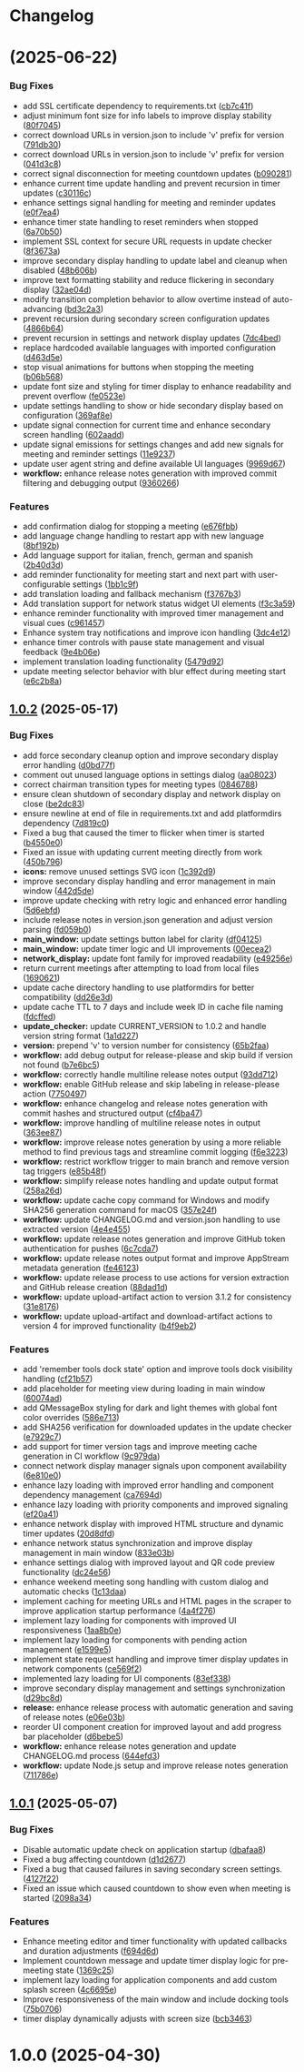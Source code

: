 # Changelog

# [](https://github.com/berba-q/meeting_timer/compare/v1.0.4...v) (2025-06-22)


### Bug Fixes

* add SSL certificate dependency to requirements.txt ([cb7c41f](https://github.com/berba-q/meeting_timer/commit/cb7c41fc9403a25315759e5a105302194bb8a39e))
* adjust minimum font size for info labels to improve display stability ([80f7045](https://github.com/berba-q/meeting_timer/commit/80f7045d9cb821d3b6f3994a6336470a19375f44))
* correct download URLs in version.json to include 'v' prefix for version ([791db30](https://github.com/berba-q/meeting_timer/commit/791db3014e1dd5df74e7d15aebd87b4983c3668e))
* correct download URLs in version.json to include 'v' prefix for version ([041d3c8](https://github.com/berba-q/meeting_timer/commit/041d3c8964cb23744c869f7f0cf171268d782d92))
* correct signal disconnection for meeting countdown updates ([b090281](https://github.com/berba-q/meeting_timer/commit/b09028145adec2cf78a9ae0a3c242652752b8b6f))
* enhance current time update handling and prevent recursion in timer updates ([c30116c](https://github.com/berba-q/meeting_timer/commit/c30116c13f1ca593ed48fb014ea00152203ace3f))
* enhance settings signal handling for meeting and reminder updates ([e0f7ea4](https://github.com/berba-q/meeting_timer/commit/e0f7ea4aa0a604608c5e3d0bd439aa5c55ce26c5))
* enhance timer state handling to reset reminders when stopped ([6a70b50](https://github.com/berba-q/meeting_timer/commit/6a70b5050a4a9921cf0fa033fa9fa8d50556ab58))
* implement SSL context for secure URL requests in update checker ([8f3673a](https://github.com/berba-q/meeting_timer/commit/8f3673abc629b36f2e3c1bd53e0afaa36c57a547))
* improve secondary display handling to update label and cleanup when disabled ([48b606b](https://github.com/berba-q/meeting_timer/commit/48b606b9fb9f072416bc62d04010d074f4e84a09))
* improve text formatting stability and reduce flickering in secondary display ([32ae04d](https://github.com/berba-q/meeting_timer/commit/32ae04dce5ee191a44eaa59999890b7fde684150))
* modify transition completion behavior to allow overtime instead of auto-advancing ([bd3c2a3](https://github.com/berba-q/meeting_timer/commit/bd3c2a362b3899207396b9f63019e317ac6a3eef))
* prevent recursion during secondary screen configuration updates ([4866b64](https://github.com/berba-q/meeting_timer/commit/4866b64bc179810589d116ce7197daa6c9a3df18))
* prevent recursion in settings and network display updates ([7dc4bed](https://github.com/berba-q/meeting_timer/commit/7dc4bed5f0e0eb7b9989badad4aac8860c148663))
* replace hardcoded available languages with imported configuration ([d463d5e](https://github.com/berba-q/meeting_timer/commit/d463d5ed25329349960d126654678e6c038b2e8d))
* stop visual animations for buttons when stopping the meeting ([b06b568](https://github.com/berba-q/meeting_timer/commit/b06b5680ba04169b2ee30f1c140fcd25f51bb959))
* update font size and styling for timer display to enhance readability and prevent overflow ([fe0523e](https://github.com/berba-q/meeting_timer/commit/fe0523e49f7b8ed7af04396f3a8787a199192c33))
* update settings handling to show or hide secondary display based on configuration ([369af8e](https://github.com/berba-q/meeting_timer/commit/369af8ef09895fab70f0023a897f370d7892cf7e))
* update signal connection for current time and enhance secondary screen handling ([602aadd](https://github.com/berba-q/meeting_timer/commit/602aadd61131a5d9d6243b36ec27778904df82c8))
* update signal emissions for settings changes and add new signals for meeting and reminder settings ([11e9237](https://github.com/berba-q/meeting_timer/commit/11e9237efbdf6eea8c5a70d3b0ba2f18c5b7c38b))
* update user agent string and define available UI languages ([9969d67](https://github.com/berba-q/meeting_timer/commit/9969d679550c22b0687f65723666a8f93db7be5a))
* **workflow:** enhance release notes generation with improved commit filtering and debugging output ([9360266](https://github.com/berba-q/meeting_timer/commit/9360266012a0f6d029fb55bdd1800157bb452364))


### Features

* add confirmation dialog for stopping a meeting ([e676fbb](https://github.com/berba-q/meeting_timer/commit/e676fbb0ff3c0124e95bfc0ce656d16259537bdf))
* add language change handling to restart app with new language ([8bf192b](https://github.com/berba-q/meeting_timer/commit/8bf192b64203b83c12aeeec96ff919573545398c))
* Add language support for italian, french, german and spanish ([2b40d3d](https://github.com/berba-q/meeting_timer/commit/2b40d3d6a29b2f937f2e694cafaf26cecac653b3))
* add reminder functionality for meeting start and next part with user-configurable settings ([1bb1c9f](https://github.com/berba-q/meeting_timer/commit/1bb1c9fdcad4de4f4c808b96622993a38ecde578))
* add translation loading and fallback mechanism ([f3767b3](https://github.com/berba-q/meeting_timer/commit/f3767b337a8d28948986cb8b32e22fa6d4fb6368))
* Add translation support for network status widget UI elements ([f3c3a59](https://github.com/berba-q/meeting_timer/commit/f3c3a59c6f6dab42d45f1e1520a9695cfc6d55af))
* enhance reminder functionality with improved timer management and visual cues ([c961457](https://github.com/berba-q/meeting_timer/commit/c9614575c68f167a27381962b6e86b4b1f9fc386))
* Enhance system tray notifications and improve icon handling ([3dc4e12](https://github.com/berba-q/meeting_timer/commit/3dc4e1224e2fe883dea5ebae683dc118d97b56d0))
* enhance timer controls with pause state management and visual feedback ([9e4b06e](https://github.com/berba-q/meeting_timer/commit/9e4b06e614348733920f23b2bd2bd0ff1d0c812d))
* implement translation loading functionality ([5479d92](https://github.com/berba-q/meeting_timer/commit/5479d92e2215c450165c6f0623946608bba199e3))
* update meeting selector behavior with blur effect during meeting start ([e6c2b8a](https://github.com/berba-q/meeting_timer/commit/e6c2b8a54d0459ded22bcac799435e70c3eec4eb))



## [1.0.2](https://github.com/berba-q/meeting_timer/compare/v1.0.1...v1.0.2) (2025-05-17)


### Bug Fixes

* add force secondary cleanup option and improve secondary display error handling ([d0bd77f](https://github.com/berba-q/meeting_timer/commit/d0bd77f33859e241e628609061c3263e20c98d1e))
* comment out unused language options in settings dialog ([aa08023](https://github.com/berba-q/meeting_timer/commit/aa080231a32e5d93e12550aa25bf26cf202b0c21))
* correct  chairman transition types for meeting types ([0846788](https://github.com/berba-q/meeting_timer/commit/0846788bb7967666676d69696ab7bc5bd619f986))
* ensure clean shutdown of secondary display and network display on close ([be2dc83](https://github.com/berba-q/meeting_timer/commit/be2dc835d0deeaa10e85e0b3c322090c28c267b7))
* ensure newline at end of file in requirements.txt and add platformdirs dependency ([7d819c0](https://github.com/berba-q/meeting_timer/commit/7d819c02497c72c087f22cb90f245083e7d9313b))
* Fixed a bug that caused the timer to flicker when timer is started ([b4550e0](https://github.com/berba-q/meeting_timer/commit/b4550e0472b2febcbe36ac672298dcc1336fdd6e))
* Fixed an issue with updating current meeting directly from work ([450b796](https://github.com/berba-q/meeting_timer/commit/450b7964632f26d6d3e04c14c3f36fc04df83908))
* **icons:** remove unused settings SVG icon ([1c392d9](https://github.com/berba-q/meeting_timer/commit/1c392d9137ee21a279874f5f11c00810ea3b3dcc))
* improve secondary display handling and error management in main window ([442d5de](https://github.com/berba-q/meeting_timer/commit/442d5de9882f1e77f10007d05385dbb2ffa9d5d7))
* improve update checking with retry logic and enhanced error handling ([5d6ebfd](https://github.com/berba-q/meeting_timer/commit/5d6ebfdbf1a4d39a373412f68c8aed8e1f234a7e))
* include release notes in version.json generation and adjust version parsing ([fd059b0](https://github.com/berba-q/meeting_timer/commit/fd059b09b260ee3035809f68a2773e515edabd44))
* **main_window:** update settings button label for clarity ([df04125](https://github.com/berba-q/meeting_timer/commit/df04125c6a48d047f41d56cce5b5a481e95795dc))
* **main_window:** update timer logic and UI improvements ([00ecea2](https://github.com/berba-q/meeting_timer/commit/00ecea21e1ad76c65122de9f7f9d4eb1b6f3caba))
* **network_display:** update font family for improved readability ([e49256e](https://github.com/berba-q/meeting_timer/commit/e49256e2f019f3898f522fb582e35c1b67f14ffd))
* return current meetings after attempting to load from local files ([1690621](https://github.com/berba-q/meeting_timer/commit/1690621de03b64ab9c39b3a81fcd74a43c58e40c))
* update cache directory handling to use platformdirs for better compatibility ([dd26e3d](https://github.com/berba-q/meeting_timer/commit/dd26e3d5321a1790429d269bbd637946c800e106))
* update cache TTL to 7 days and include week ID in cache file naming ([fdcffed](https://github.com/berba-q/meeting_timer/commit/fdcffed09519ed51f06a7f792889500638343217))
* **update_checker:** update CURRENT_VERSION to 1.0.2 and handle version string format ([1a1d227](https://github.com/berba-q/meeting_timer/commit/1a1d227a13a11b9ae5da817224b14c6d7eef2830))
* **version:** prepend 'v' to version number for consistency ([65b2faa](https://github.com/berba-q/meeting_timer/commit/65b2faa9cf84b6d0285cd6d9b0d08b53f483dfbc))
* **workflow:** add debug output for release-please and skip build if version not found ([b7e6bc5](https://github.com/berba-q/meeting_timer/commit/b7e6bc5ef9b45d2a42f64520f4b9ff683bee7c7b))
* **workflow:** correctly handle multiline release notes output ([93dd712](https://github.com/berba-q/meeting_timer/commit/93dd7124f58d8a5a6ecb1045c2f625809517956e))
* **workflow:** enable GitHub release and skip labeling in release-please action ([7750497](https://github.com/berba-q/meeting_timer/commit/77504972ce0e2d4477d419b8bd18a74458b9bab8))
* **workflow:** enhance changelog and release notes generation with commit hashes and structured output ([cf4ba47](https://github.com/berba-q/meeting_timer/commit/cf4ba47b801d523ba9e993e7fcdbf0b65c58b5a4))
* **workflow:** improve handling of multiline release notes in output ([363ee87](https://github.com/berba-q/meeting_timer/commit/363ee87d59a9e1bbf2b4748b12c45114e3e0d669))
* **workflow:** improve release notes generation by using a more reliable method to find previous tags and streamline commit logging ([f6e3223](https://github.com/berba-q/meeting_timer/commit/f6e3223bf703e9af0c44951f8701413133605a8c))
* **workflow:** restrict workflow trigger to main branch and remove version tag triggers ([e85b48f](https://github.com/berba-q/meeting_timer/commit/e85b48f40f8b182468deded542894e544c045c3e))
* **workflow:** simplify release notes handling and update output format ([258a26d](https://github.com/berba-q/meeting_timer/commit/258a26d4630204f9e2347e2d522cc01a38e53e71))
* **workflow:** update cache copy command for Windows and modify SHA256 generation command for macOS ([357e24f](https://github.com/berba-q/meeting_timer/commit/357e24fe2f509267f2c67c4baefa82fa9323570a))
* **workflow:** update CHANGELOG.md and version.json handling to use extracted version ([4e4e455](https://github.com/berba-q/meeting_timer/commit/4e4e455a06f5a2ac6d4b0a3a569d7898903fffb8))
* **workflow:** update release notes generation and improve GitHub token authentication for pushes ([6c7cda7](https://github.com/berba-q/meeting_timer/commit/6c7cda76a006d17e9f0bdefef8244da97e7dbea9))
* **workflow:** update release notes output format and improve AppStream metadata generation ([fe46123](https://github.com/berba-q/meeting_timer/commit/fe461231cfffda9aa5c0f4e218a1bad7c034f045))
* **workflow:** update release process to use actions for version extraction and GitHub release creation ([88dad1d](https://github.com/berba-q/meeting_timer/commit/88dad1d7b92d5ad608d5f60663051cee8aa95686))
* **workflow:** update upload-artifact action to version 3.1.2 for consistency ([31e8176](https://github.com/berba-q/meeting_timer/commit/31e817621d65c47936540f43f18b77acd37b0f7d))
* **workflow:** update upload-artifact and download-artifact actions to version 4 for improved functionality ([b4f9eb2](https://github.com/berba-q/meeting_timer/commit/b4f9eb2cbeac933b6d639d5b2bcb794d916d8446))


### Features

* add 'remember tools dock state' option and improve tools dock visibility handling ([cf21b57](https://github.com/berba-q/meeting_timer/commit/cf21b57ce99d8874dfc03832d18d1588c44ffac0))
* add placeholder for meeting view during loading in main window ([60074ad](https://github.com/berba-q/meeting_timer/commit/60074ad104abefd565cbe80e61244270b2773d71))
* add QMessageBox styling for dark and light themes with global font color overrides ([586e713](https://github.com/berba-q/meeting_timer/commit/586e71334933a8deb0f5c2a13a6719e30a282cb0))
* add SHA256 verification for downloaded updates in the update checker ([e7929c7](https://github.com/berba-q/meeting_timer/commit/e7929c70eb9b018b8667e97149d89c297fa831a5))
* add support for timer version tags and improve meeting cache generation in CI workflow ([9c979da](https://github.com/berba-q/meeting_timer/commit/9c979da7b7943375cf1e32b9b05823dcacbc5ad8))
* connect network display manager signals upon component availability ([6e810e0](https://github.com/berba-q/meeting_timer/commit/6e810e07ca07da5a34ebcbff64a9cec7527363df))
* enhance lazy loading with improved error handling and component dependency management ([ca7694d](https://github.com/berba-q/meeting_timer/commit/ca7694d6a012341f86a40ff33394dd14706a8291))
* enhance lazy loading with priority components and improved signaling ([ef20a41](https://github.com/berba-q/meeting_timer/commit/ef20a4176e09752180707901670186cd9934af15))
* enhance network display with improved HTML structure and dynamic timer updates ([20d8dfd](https://github.com/berba-q/meeting_timer/commit/20d8dfd35fa268ed936ca9f47b4640a816c15ee5))
* enhance network status synchronization and improve display management in main window ([833e03b](https://github.com/berba-q/meeting_timer/commit/833e03b5d76dcdc90ae0e956374bb5ba7981a677))
* enhance settings dialog with improved layout and QR code preview functionality ([dc24e56](https://github.com/berba-q/meeting_timer/commit/dc24e56b77e0cc0113ff5c9f86cf65485817a8f7))
* enhance weekend meeting song handling with custom dialog and automatic checks ([1c13daa](https://github.com/berba-q/meeting_timer/commit/1c13daa279db1d8fb70de92dbab98ddef30d9e84))
* implement caching for meeting URLs and HTML pages in the scraper to improve application startup performance ([4a4f276](https://github.com/berba-q/meeting_timer/commit/4a4f2762936cc4638d752eec740e267d0940f29f))
* implement lazy loading for components with improved UI responsiveness ([1aa8b0e](https://github.com/berba-q/meeting_timer/commit/1aa8b0ea24b3181aea6f3fa50f5a18e5674be5a7))
* implement lazy loading for components with pending action management ([e1599e5](https://github.com/berba-q/meeting_timer/commit/e1599e5f7790d9658a8f9b2ac209809c3586f620))
* implement state request handling and improve timer display updates in network components ([ce569f2](https://github.com/berba-q/meeting_timer/commit/ce569f2fe1645b0acc05351032bd440c971b8037))
* implemented lazy loading for UI components ([83ef338](https://github.com/berba-q/meeting_timer/commit/83ef33862ebd50708a4fad280521d9bea57d7b9a))
* improve secondary display management and settings synchronization ([d29bc8d](https://github.com/berba-q/meeting_timer/commit/d29bc8de18182b343855a7242a5c36c8a4280090))
* **release:** enhance release process with automatic generation and saving of release notes ([e06e03b](https://github.com/berba-q/meeting_timer/commit/e06e03b75f2c32c4f4a069568d9bea40b523a4b0))
* reorder UI component creation for improved layout and add progress bar placeholder ([d6bebe5](https://github.com/berba-q/meeting_timer/commit/d6bebe5cf9a9cd5610cc6c846148bb6a97177457))
* **workflow:** enhance release notes generation and update CHANGELOG.md process ([644efd3](https://github.com/berba-q/meeting_timer/commit/644efd301eff0c63d6c9aa06633b6437868b6bb8))
* **workflow:** update Node.js setup and improve release notes generation ([711786e](https://github.com/berba-q/meeting_timer/commit/711786e4f05d754384bafe28f839967d44c5255c))



## [1.0.1](https://github.com/berba-q/meeting_timer/compare/v1.0.0...v1.0.1) (2025-05-07)


### Bug Fixes

* Disable automatic update check on application startup ([dbafaa8](https://github.com/berba-q/meeting_timer/commit/dbafaa80ecb85f5bf02c06bf53ab2b9575d6a7fc))
* Fixed a bug affecting countdown ([d1d2677](https://github.com/berba-q/meeting_timer/commit/d1d2677899be1c4305f8d5592414ba3dc9719226))
* Fixed a bug that caused failures in saving secondary screen settings. ([4127f22](https://github.com/berba-q/meeting_timer/commit/4127f22adc04056aea10a04baa3fe418f2d515cb))
* Fixed an issue which caused countdown to show even when meeting is started ([2098a34](https://github.com/berba-q/meeting_timer/commit/2098a347902352cdb1c64137a7a9e46967ce1932))


### Features

* Enhance meeting editor and timer functionality with updated callbacks and duration adjustments ([f694d6d](https://github.com/berba-q/meeting_timer/commit/f694d6d3af36d6fef3cdc57914f982b11374530c))
* Implement countdown message and update timer display logic for pre-meeting state ([1369c25](https://github.com/berba-q/meeting_timer/commit/1369c25f568c895774bc9c4fe0493115844312ca))
* implement lazy loading for application components and add custom splash screen ([4c6695e](https://github.com/berba-q/meeting_timer/commit/4c6695ef5808f3852975e2c7a3bfd977e8a35d3d))
* Improve responsiveness of the main window and include docking tools ([75b0706](https://github.com/berba-q/meeting_timer/commit/75b0706255a155e1f4ba5682ca3fa6b94b025cae))
* timer display dynamically adjusts with screen size ([bcb3463](https://github.com/berba-q/meeting_timer/commit/bcb346314d407280fe4a64ff41b7d2f021aa3b21))



# 1.0.0 (2025-04-30)



